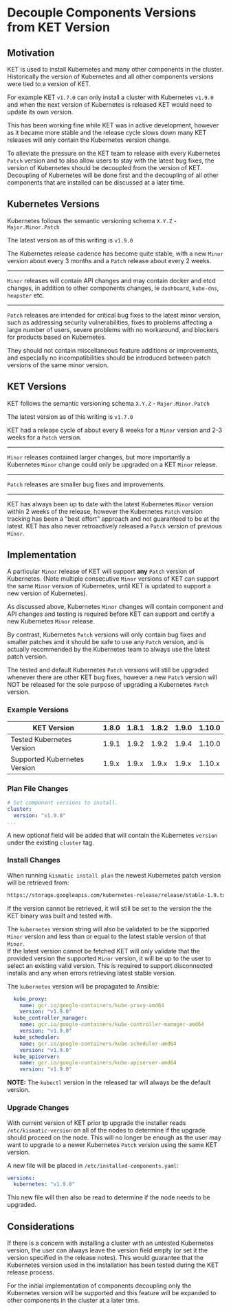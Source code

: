 # Decouple Components Versions from KET Version

## Motivation

KET is used to install Kubernetes and many other components in the cluster. Historically the version of Kubernetes and all other components versions were tied to a version of KET.

For example KET `v1.7.0` can only install a cluster with Kubernetes `v1.9.0` and when the next version of Kubernetes is released KET would need to update its own version.

This has been working fine while KET was in active development, however as it became more stable and the release cycle slows down many KET releases will only contain the Kubernetes version change.

To alleviate the pressure on the KET team to release with every Kubernetes `Patch` version and to also allow users to stay with the latest bug fixes, the version of Kubernetes should be decoupled from the version of KET.  
Decoupling of Kubernetes will be done first and the decoupling of all other components that are installed can be discussed at a later time.

## Kubernetes Versions

Kubernetes follows the semantic versioning schema `X.Y.Z` - `Major.Minor.Patch`

The latest version as of this writing is `v1.9.0`

The Kubernetes release cadence has become quite stable, with a new `Minor` version about every 3 months and a `Patch` release about every 2 weeks.

---

`Minor` releases will contain API changes and may contain docker and etcd changes, in addition to other components changes, ie `dashboard`, `kube-dns`, `heapster` etc.

---

`Patch` releases are intended for critical bug fixes to the latest minor version, such as addressing security vulnerabilities, fixes to problems affecting a large number of users, severe problems with no workaround, and blockers for products based on Kubernetes.

They should not contain miscellaneous feature additions or improvements, and especially no incompatibilities should be introduced between patch versions of the same minor version.

## KET Versions

KET follows the semantic versioning schema `X.Y.Z` - `Major.Minor.Patch`

The latest version as of this writing is `v1.7.0`

KET had a release cycle of about every 8 weeks for a `Minor` version and 2-3 weeks for a `Patch` version.

---

`Minor` releases contained larger changes, but more importantly a Kubernetes `Minor` change could only be upgraded on a KET `Minor` release.

---
`Patch` releases are smaller bug fixes and improvements.

---

KET has always been up to date with the latest Kubernetes `Minor` version within 2 weeks of the release, however the Kubernetes `Patch` version tracking has been a "best effort" approach and not guaranteed to be at the latest. KET has also never retroactively released a `Patch` version of previous `Minor`.

## Implementation

A particular `Minor` release of KET will support **any** `Patch` version of Kubernetes. (Note multiple consecutive `Minor` versions of KET can support the same `Minor` version of Kubernetes, until KET is updated to support a new version of Kubernetes).

As discussed above, Kubernetes `Minor` changes will contain component and API changes and testing is required before KET can support and certify a new Kubernetes `Minor` release.

By contrast, Kubernetes `Patch` versions will only contain bug fixes and smaller patches and it should be safe to use any `Patch` version, and is actually recommended by the Kubernetes team to always use the latest patch version.

The tested and default Kubernetes `Patch` versions will still be upgraded whenever there are other KET bug fixes, however a new `Patch` version will NOT be released for the sole purpose of upgrading a Kubernetes `Patch` version.

### Example Versions

| KET Version                  | 1.8.0         | 1.8.1         | 1.8.2       | 1.9.0       | 1.10.0        |
|------------------------------|---------------|---------------|-------------|-------------|---------------|
| Tested Kubernetes Version    | 1.9.1         | 1.9.2         | 1.9.2       | 1.9.4       | 1.10.0        |
| Supported Kubernetes Version | 1.9.x         | 1.9.x         | 1.9.x       | 1.9.x       | 1.10.x        |

### Plan File Changes

``` yaml
# Set component versions to install.
cluster:
  version: "v1.9.0"
...
```

A new optional field will be added that will contain the Kubernetes `version` under the existing `cluster` tag.

### Install Changes

When running `kismatic install plan` the newest Kubernetes patch version will be retrieved from:

``` bash
https://storage.googleapis.com/kubernetes-release/release/stable-1.9.txt
```

If the version cannot be retrieved, it will still be set to the version the the KET binary was built and tested with.

The `kubernetes` version string will also be validated to be the supported `Minor` version and less than or equal to the latest stable version of that `Minor`.  
If the latest version cannot be fetched KET will only validate that the provided version the supported `Minor` version, it will be up to the user to select an existing valid version. This is required to support disconnected installs and any when errors retrieving latest stable version.

The `kubernetes` version will be propagated to Ansible:
``` yaml
  kube_proxy:
    name: gcr.io/google-containers/kube-proxy-amd64
    version: "v1.9.0"
  kube_controller_manager:
    name: gcr.io/google-containers/kube-controller-manager-amd64
    version: "v1.9.0"
  kube_scheduler:
    name: gcr.io/google-containers/kube-scheduler-amd64
    version: "v1.9.0"
  kube_apiserver:
    name: gcr.io/google-containers/kube-apiserver-amd64
    version: "v1.9.0"
```

**NOTE:** The `kubectl` version in the released tar will always be the default version.

### Upgrade Changes

With current version of KET prior tp upgrade the installer reads `/etc/kismatic-version` on all of the nodes to determine if the upgrade should proceed on the node. This will no longer be enough as the user may want to upgrade to a newer Kubernetes `Patch` version using the same KET version.

A new file will be placed in `/etc/installed-components.yaml`:

``` yaml
versions:
  kubernetes: "v1.9.0"
```

This new file will then also be read to determine if the node needs to be upgraded.

## Considerations

If there is a concern with installing a cluster with an untested Kubernetes version, the user can always leave the version field empty (or set it the version specified in the release notes). This would guarantee that the Kubernetes version used in the installation has been tested during the KET release process.

For the initial implementation of components decoupling only the Kubernetes version will be supported and this feature will be expanded to other components in the cluster at a later time.